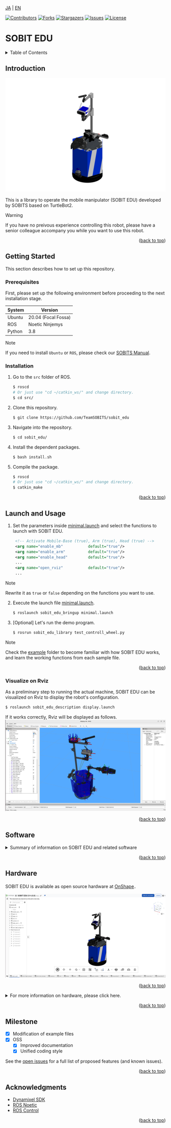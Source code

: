 <a name="readme-top"></a>

[JA](README.md) | [EN](README.en.md)

[![Contributors][contributors-shield]][contributors-url]
[![Forks][forks-shield]][forks-url]
[![Stargazers][stars-shield]][stars-url]
[![Issues][issues-shield]][issues-url]
[![License][license-shield]][license-url]

# SOBIT EDU

<!-- TABLE OF CONTENTS -->
<details>
  <summary>Table of Contents</summary>
  <ol>
    <li>
      <a href="#introduction">Introduction</a>
    </li>
    <li>
      <a href="#getting-started">Getting Started</a>
      <ul>
        <li><a href="#prerequisites">Prerequisites</a></li>
        <li><a href="#installation">Installation</a></li>
      </ul>
    </li>
    <li>
    　<a href="#launch-and-usage">Launch and Usage</a>
      <ul>
        <li><a href="#visualization-on-rviz<">Visualization on Rviz</a></li>
      </ul>
    </li>
    <li>
    　<a href="#software">Software</a>
      <ul>
        <li><a href="#joint-controller">Joint Controller</a></li>
        <li><a href="#wheel-controller">Wheel Controller</a></li>
      </ul>
    </li>
    <li>
    　<a href="#hardware">Hardware</a>
      <ul>
        <li><a href="#how-to-download-3d-parts">How to download 3D Parts</a></li>
        <li><a href="#electronic-circuit-diagram">Electronic Circuit Diagram</a></li>
        <li><a href="#features">Features</a></li>
        <li><a href="#bill-of-material-BOM">Bill of Material (BOM)</a></li>
      </ul>
    </li>
    <li><a href="#milestone">Milestone</a></li>
    <!-- <li><a href="#contributing">Contributing</a></li> -->
    <!-- <li><a href="#license">License</a></li> -->
    <li><a href="#acknowledgments">Acknowledgments</a></li>
  </ol>
</details>



<!-- INTRODUCTION -->
## Introduction

![SOBIT EDU](sobit_edu/docs/img/sobit_edu.png)

This is a library to operate the mobile manipulator (SOBIT EDU) developed by SOBITS based on TurtleBot2.

> [!WARNING]
> If you have no preivous experience controlling this robot, please have a senior colleague accompany you while you want to use this robot.

<p align="right">(<a href="#readme-top">back to top</a>)</p>



<!-- GETTING STARTED -->
## Getting Started

This section describes how to set up this repository.

### Prerequisites

First, please set up the following environment before proceeding to the next installation stage.

| System  | Version |
| ------------- | ------------- |
| Ubuntu | 20.04 (Focal Fossa) |
| ROS | Noetic Ninjemys |
| Python | 3.8 |

> [!NOTE]
> If you need to install `Ubuntu` or `ROS`, please check our [SOBITS Manual](https://github.com/TeamSOBITS/sobits_manual#%E9%96%8B%E7%99%BA%E7%92%B0%E5%A2%83%E3%81%AB%E3%81%A4%E3%81%84%E3%81%A6).

### Installation

1. Go to the `src` folder of ROS.
   ```sh
   $ roscd
   # Or just use "cd ~/catkin_ws/" and change directory.
   $ cd src/
   ```
2. Clone this repository.
   ```sh
   $ git clone https://github.com/TeamSOBITS/sobit_edu
   ```
3. Navigate into the repository.
   ```sh
   $ cd sobit_edu/
   ```
4. Install the dependent packages.
   ```sh
   $ bash install.sh
   ```
5. Compile the package.
   ```sh
   $ roscd
   # Or just use "cd ~/catkin_ws/" and change directory.
   $ catkin_make
   ```


<p align="right">(<a href="#readme-top">back to top</a>)</p>



<!-- LAUNCH AND USAGE EXAMPLES -->
## Launch and Usage

1. Set the parameters inside [minimal.launch](sobit_edu_bringup/launch/minimal.launch) and select the functions to launch with SOBIT EDU.
   ```xml
    <!-- Activate Mobile-Base (true), Arm (true), Head (true) -->
    <arg name="enable_mb"           default="true"/>
    <arg name="enable_arm"          default="true"/>
    <arg name="enable_head"         default="true"/>
    ...
    <arg name="open_rviz"           default="true"/>
    ...
   ```
> [!NOTE]
> Rewrite it as `true` or `false` depending on the functions you want to use.

2. Execute the launch file [minimal.launch](sobit_edu_bringup/launch/minimal.launch).
   ```sh
   $ roslaunch sobit_edu_bringup minimal.launch
   ```
3. [Optional] Let's run the demo program.
   ```sh
   $ rosrun sobit_edu_library test_controll_wheel.py
   ```

> [!NOTE]
> Check the [example](sobit_edu_library/example/) folder to become familiar with how SOBIT EDU works, and learn the working functions from each sample file.

<p align="right">(<a href="#readme-top">back to top</a>)</p>


### Visualize on Rviz

As a preliminary step to running the actual machine, SOBIT EDU can be visualized on Rviz to display the robot's configuration.

```sh
$ roslaunch sobit_edu_description display.launch
```

If it works correctly, Rviz will be displayed as follows.
![SOBIT EDU Display with Rviz](sobit_edu/docs/img/sobit_edu_display.png)

<p align="right">(<a href="#readme-top">back to top</a>)</p>


## Software

<details>
<summary>Summary of information on SOBIT EDU and related software</summary>


### Joint Controller

This is a summary of information for moving the pan-tilt mechanism and manipulators of SOBIT EDU.

<p align="right">(<a href="#readme-top">back to top</a>)</p>


#### Movement Methods

1.  `moveToPose()` : Move it to a predetermined pose.
    ```cpp
    bool moveToPose(
        const std::string& pose_name,   // Pose name
        const double sec = 5.0          // Moving duration [s]
    );
    ```

> [!NOTE]
> Existing poses are found in [sobit_edu_pose.yaml](sobit_edu_library/config/sobit_edu_pose.yaml). Please refer to [How to set new poses](#how-to-set-new-poses) for how to create poses.

2.  `moveJoint()` : Moves a specified joint to an arbitrary angle.
    ```cpp
    bool sobit::SobitEduJointController::moveJoint (
        const Joint joint_num,          // Joint Number (Defined)
        const double rad,               // Moving Angle [rad]
        const double sec = 5.0,         // Moving Duration [s]
        bool is_sleep = true            // Flag for sleep after movement
    );
    ```

> [!NOTE]
> `Joint Number` please check [Joints Name](#joints-name).

3.  `moveAllJoint()` : Moves all joints to an arbitrary angle.
    ```cpp
    bool sobit::SobitEduJointController::moveJoint (
        const double arm_shoulder_pan,  // Moving Angle [rad]
        const double arm_shoulder_tilt, // Moving Angle [rad]
        const double arm_elbow_tilt,    // Moving Angle [rad]
        const double arm_wrist_tilt,    // Moving Angle [rad]
        const double hand,              // Moving Angle [rad]
        const double head_camera_pan,   // Moving Angle [rad]
        const double head_camera_tilt,  // Moving Angle [rad]
        const double sec = 5.0,         // Moving Angle [s]
        bool is_sleep = true            // Flag for sleep after movement
    );
    ```

1.  `moveHeadPanTilt()` : Moves the pan-tilt mechanism to an arbitrary angle.
    ```cpp
    bool sobit::SobitEduJointController::moveHeadPanTilt(
        const double pan_rad,           // Moving Angle [rad]
        const double tilt_rad,          // Moving Angle [rad]
        const double sec = 5.0,         // Moving Duration [s]
        bool is_sleep = true            // Flag for sleep after movement
    );
    ```
 
1.  `moveArm()` : Moves the robot arm joints to an arbitrary angle.
    ```cpp
    bool sobit::SobitEduJointController::moveArm(
        const double arm_shoulder_pan,  // Moving Angle [rad]
        const double arm_shoulder_tilt, // Moving Angle [rad]
        const double arm_elbow_tilt,    // Moving Angle [rad]
        const double arm_wrist_tilt,    // Moving Angle [rad]
        const double hand,              // Moving Angle [rad]
        const double sec = 5.0,         // Moving Duration [s]
        bool is_sleep = true            // Flag for sleep after movement
    );
    ```


1.  `moveGripperToTargetCoord()` : Move the hand to xyz coordinates (grasp mode).
    ```cpp
    bool sobit::SobitEduJointController::moveGripperToTargetCoord(
        const double goal_position_x,       // Grasp destination x [m]
        const double goal_position_y,       // Grasp destination y [m]
        const double goal_position_z,       // Grasp destination z [m]
        const double diff_goal_position_x,  // Shift the x-axis [m]
        const double diff_goal_position_y,  // Shift the y-axis [m]
        const double diff_goal_position_z   // Shift the z-axis [m]
    );
    ```

1.  `moveGripperToTargetTF()` : Moves the hand to the tf name (grasp mode).
    ```cpp
    bool sobit::SobitEduJointController::moveGripperToTargetTF(
        const std::string& target_name,     // Grasp Target tf name
        const double diff_goal_position_x,  // Shift the x-axis [m]
        const double diff_goal_position_y,  // Shift the y-axis [m]
        const double diff_goal_position_z   // Shift the z-axis [m]
    );
    ```

1.  `moveGripperToPlaceCoord()` : Moves the hand to xyz coordinates (placement mode).
    ```cpp
    bool sobit::SobitEduJointController::moveGripperToPlaceCoord(
        const double goal_position_x,       // Place destination x [m]
        const double goal_position_y,       // Place destination y [m]
        const double goal_position_z,       // Place destination z [m]
        const double diff_goal_position_x,  // Shift the x-axis [m]
        const double diff_goal_position_y,  // Shift the y-axis [m]
        const double diff_goal_position_z   // Shift the z-axis [m]
    ); 
    ```

1.  `moveGripperToPlaceTF()` : Moves the hand to the tf name (placement mode).
    ```cpp
    bool sobit::SobitEduJointController::moveGripperToPlaceTF(
        const std::string& target_name,     // Place Target tf name
        const double diff_goal_position_x,  // Shift the x-axis [m]
        const double diff_goal_position_y,  // Shift the y-axis [m]
        const double diff_goal_position_z   // Shift the z-axis [m]
    );
    ```

1.  `graspDecision()` : Based on the hand current value , the grasp judgment is returned.
    ```cpp
    bool sobit::SobitEduJointController::graspDecision(
        const int min_curr = 300,       // Minimum current value
        const int max_curr = 1000       // Maximum current value
     );
    ```

1.  `placeDecision()` : Based on the hand current value , the place judgment is returned.
    ```cpp
    bool sobit::SobitEduJointController::graspDecision( 
        const int min_curr = 500,       // Minimum current value
        const int max_curr = 1000       // Maximum current value
    );
    ```

<p align="right">(<a href="#readme-top">back to top</a>)</p>


#### Joints name

The joint names of SOBIT EDU and their constants are listed below.


| Joint Number | Joint Name | Joint Constant Name |
| :---: | --- | --- |
| 0 | arm_shoulder_pan_joint | ARM_SHOULDER_PAN_JOINT |
| 1 | arm_shoulder_1_tilt_joint | ARM_SHOULDER_1_TILT_JOINT |
| 2 | arm_shoulder_2_tilt_joint | ARM_SHOULDER_2_TILT_JOINT |
| 3 | arm_elbow_1_tilt_joint | ARM_ELBOW_1_TILT_JOINT |
| 4 | arm_elbow_2_tilt_joint | ARM_ELBOW_2_TILT_JOINT |
| 5 | arm_wrist_tilt_joint | ARM_WRIST_TILT_JOINT |
| 6 | hand_joint | HAND_JOINT |
| 7 | head_camera_pan_joint | HEAD_CAMERA_PAN_JOINT |
| 8 | head_camera_tilt_joint | HEAD_CAMERA_TILT_JOINT |


<p align="right">(<a href="#readme-top">back to top</a>)</p>


#### How to set new poses

Poses can be added and edited in the file [sobit_edu_pose.yaml](sobit_edu_library/config/sobit_edu_pose.yaml). The format is as follows:


```yaml
sobit_edu_pose:
    - { 
        pose_name: "pose_name",
        arm_shoulder_pan_joint: 0.00,
        arm_shoulder_1_tilt_joint: 1.5708,
        arm_shoulder_2_tilt_joint: -1.5708,
        arm_elbow_1_tilt_joint: -1.40,
        arm_elbow_2_tilt_joint: 1.40,
        arm_wrist_tilt_joint: -0.17,
        hand_joint: -1.00,
        head_camera_pan_joint: 0.00,
        head_camera_tilt_joint: 0.00
    }
    ...
```  

### Wheel Controller

This is a summary of information for moving the SOBIT EDU moving mechanism.

<p align="right">(<a href="#readme-top">back to top</a>)</p>


#### Wheel Movement Methodes

1.  `controlWheelLinear()` : Perform translational motion (straight-line, diagonal, or lateral movement).
    ```cpp
    bool sobit::SobitEduWheelController::controlWheelLinear (
        const double distance,            // Straight travel distance [m]
    )
    ```  
2.  `controlWheelRotateRad()` : Perform rotational motion (method: Radian)
    ```cpp
    bool sobit::SobitEduWheelController::controlWheelRotateRad (
        const double angle_rad,             // Center Rotation Angle [rad]
    )
    ```  
3.  `controlWheelRotateDeg()`   :   Perform rotational motion (method: Degree)
    ```cpp
    bool sobit::SobitEduWheelController::controlWheelRotateDeg ( 
        const double angle_deg,             // Center Rotation Angle (deg)
    )
    ```

</details>

<p align="right">(<a href="#readme-top">back to top</a>)</p>


## Hardware

SOBIT EDU is available as open source hardware at [OnShape](https://cad.onshape.com/documents/0aff733aa8798f27efd96de3/w/e6c482276f9b94eef89215b6/e/a80437dc83d4b5d5f30b153e?renderMode=0&uiState=654e03c33dd8e732221dd868)．

![SOBIT EDU in OnShape](sobit_edu/docs/img/sobit_edu_onshape.png)

<p align="right">(<a href="#readme-top">back to top</a>)</p>


<details>
<summary>For more information on hardware, please click here.</summary>

### How to download 3D parts

1. Access Onshape.

> [!NOTE]
> You do not need to create an `OnShape` account to download files. However, if you wish to copy the entire document, we recommend that you create an account.

2. `Select the part in `Instances` by right-clicking on it.
2. A list will be displayed, press the `Export` button.
1. In the window that appears, there is a `Format` item. Select `STEP`.
1. Finally, press the blue `Export` button to start the download.

<p align="right">(<a href="#readme-top">back to top</a>)</p>


### Electronic Circuit Diagram

TBD

<p align="right">(<a href="#readme-top">back to top</a>)</p>


### Features

| Item | Details |
| --- | --- |
| Maximum linear velocity | 0.65[m/s] |
| Maximum Rotational Speed | 3.1415[rad/s] |
| Maximum Payload | 0.35[kg] |
| Size (LxWxH) | 640x400x1150[mm] |
| Weight | 10.5[kg] |
| Remote Controller | PS3/PS4 |
| LiDAR | UST-20LX |
| RGB-D | Azure Kinect DK|
| IMU | LSM6DSMUS |
| Speaker | Mono Speaker |
| Microphone | Condenser Microphone |
| Actuator (Arm) |7 x XM430-W320 |
| Movement Mechanism | TurtleBot2 |
| Power Supply | 2 x Makita 6.0Ah 18V |
| PC Connection | USB |

<p align="right">(<a href="#readme-top">back to top</a>)</p>


### Bill of Material (BOM)

| Part | Model Number | Quantity | Where to Buy |
| --- | --- | --- | --- |
| --- | --- | 1 | [link]() |
| --- | --- | 1 | [link]() |
| --- | --- | 1 | [link]() |
| --- | --- | 1 | [link]() |
| --- | --- | 1 | [link]() |
| --- | --- | 1 | [link]() |
| --- | --- | 1 | [link]() |
| --- | --- | 1 | [link]() |
| --- | --- | 1 | [link]() |
| --- | --- | 1 | [link]() |
| --- | --- | 1 | [link]() |
| --- | --- | 1 | [link]() |
| --- | --- | 1 | [link]() |

</details>

<p align="right">(<a href="#readme-top">back to top</a>)</p>


<!-- MILESTONE -->
## Milestone

- [x] Modification of example files
- [x] OSS
    - [x] Improved documentation
    - [x] Unified coding style

See the [open issues][issues-url] for a full list of proposed features (and known issues).

<p align="right">(<a href="#readme-top">back to top</a>)</p>




<!-- CONTRIBUTING -->
<!-- ## Contributing

Contributions are what make the open source community such an amazing place to learn, inspire, and create. Any contributions you make are **greatly appreciated**.

If you have a suggestion that would make this better, please fork the repo and create a pull request. You can also simply open an issue with the tag "enhancement".
Don't forget to give the project a star! Thanks again!

1. Fork the Project
2. Create your Feature Branch (`git checkout -b feature/AmazingFeature`)
3. Commit your Changes (`git commit -m 'Add some AmazingFeature'`)
4. Push to the Branch (`git push origin feature/AmazingFeature`)
5. Open a Pull Request

<p align="right">(<a href="#readme-top">上に戻る</a>)</p> -->



<!-- LICENSE -->
<!-- ## License

Distributed under the MIT License. See `LICENSE.txt` for more NOTErmation.

<p align="right">(<a href="#readme-top">上に戻る</a>)</p> -->



<!-- ACKNOWLEDGMENTS -->
## Acknowledgments

* [Dynamixel SDK](https://emanual.robotis.com/docs/en/software/dynamixel/dynamixel_sdk/overview/)
* [ROS Noetic](http://wiki.ros.org/noetic)
* [ROS Control](http://wiki.ros.org/ros_control)

<p align="right">(<a href="#readme-top">back to top</a>)</p>



<!-- MARKDOWN LINKS & IMAGES -->
<!-- https://www.markdownguide.org/basic-syntax/#reference-style-links -->
[contributors-shield]: https://img.shields.io/github/contributors/TeamSOBITS/sobit_edu.svg?style=for-the-badge
[contributors-url]: https://github.com/TeamSOBITS/sobit_edu/graphs/contributors
[forks-shield]: https://img.shields.io/github/forks/TeamSOBITS/sobit_edu.svg?style=for-the-badge
[forks-url]: https://github.com/TeamSOBITS/sobit_edu/network/members
[stars-shield]: https://img.shields.io/github/stars/TeamSOBITS/sobit_edu.svg?style=for-the-badge
[stars-url]: https://github.com/TeamSOBITS/sobit_edu/stargazers
[issues-shield]: https://img.shields.io/github/issues/TeamSOBITS/sobit_edu.svg?style=for-the-badge
[issues-url]: https://github.com/TeamSOBITS/sobit_edu/issues
[license-shield]: https://img.shields.io/github/license/TeamSOBITS/sobit_edu.svg?style=for-the-badge
[license-url]: LICENSE
